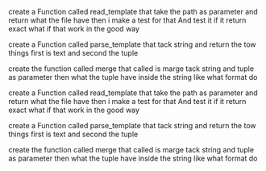 
create a  Function called read_template that take the path as parameter and return what the file have then i make a test for that 
And test it if it return exact what if that work in the good way 

create a  Function called parse_template that tack string and return the tow things first is text and second the tuple

create the  function called merge that called is marge tack string and tuple as
 parameter then what the tuple have inside the string like what format do


create a  Function called read_template that take the path as parameter and return what the file have then i make a test for that 
And test it if it return exact what if that work in the good way 

create a  Function called parse_template that tack string and return the tow things first is text and second the tuple

create the  function called merge that called is marge tack string and tuple as
 parameter then what the tuple have inside the string like what format do


